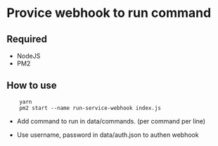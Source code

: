 # Provice webhook to run command

## Required
- NodeJS
- PM2

## How to use

```
    yarn
    pm2 start --name run-service-webhook index.js
```

- Add command to run in data/commands. (per command per line)

- Use username, password in data/auth.json to authen webhook
